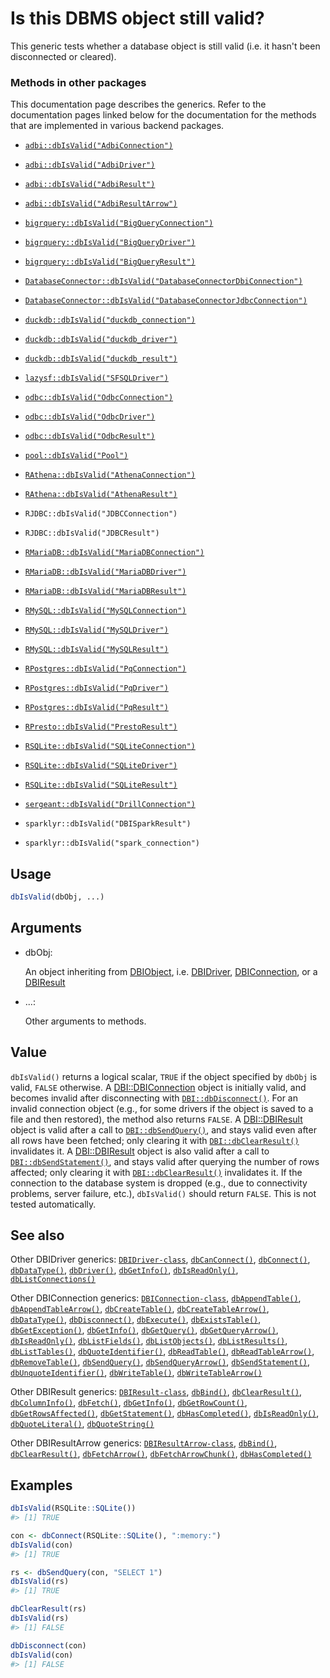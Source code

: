 # Is this DBMS object still valid?

This generic tests whether a database object is still valid (i.e. it
hasn't been disconnected or cleared).

### Methods in other packages

This documentation page describes the generics. Refer to the
documentation pages linked below for the documentation for the methods
that are implemented in various backend packages.

- [`adbi::dbIsValid("AdbiConnection")`](https://adbi.r-dbi.org/reference/AdbiConnection-class.html)

- [`adbi::dbIsValid("AdbiDriver")`](https://adbi.r-dbi.org/reference/AdbiDriver-class.html)

- [`adbi::dbIsValid("AdbiResult")`](https://adbi.r-dbi.org/reference/AdbiResult-class.html)

- [`adbi::dbIsValid("AdbiResultArrow")`](https://adbi.r-dbi.org/reference/AdbiResultArrow-class.html)

- [`bigrquery::dbIsValid("BigQueryConnection")`](https://bigrquery.r-dbi.org/reference/DBI.html)

- [`bigrquery::dbIsValid("BigQueryDriver")`](https://bigrquery.r-dbi.org/reference/DBI.html)

- [`bigrquery::dbIsValid("BigQueryResult")`](https://bigrquery.r-dbi.org/reference/DBI.html)

- [`DatabaseConnector::dbIsValid("DatabaseConnectorDbiConnection")`](https://ohdsi.github.io/DatabaseConnector/reference/dbIsValid-DatabaseConnectorDbiConnection-method.html)

- [`DatabaseConnector::dbIsValid("DatabaseConnectorJdbcConnection")`](https://ohdsi.github.io/DatabaseConnector/reference/dbIsValid-DatabaseConnectorJdbcConnection-method.html)

- [`duckdb::dbIsValid("duckdb_connection")`](https://r.duckdb.org/reference/duckdb_connection-class.html)

- [`duckdb::dbIsValid("duckdb_driver")`](https://r.duckdb.org/reference/duckdb_driver-class.html)

- [`duckdb::dbIsValid("duckdb_result")`](https://r.duckdb.org/reference/duckdb_result-class.html)

- [`lazysf::dbIsValid("SFSQLDriver")`](https://hypertidy.github.io/lazysf/reference/SFSQLDriver-class.html)

- [`odbc::dbIsValid("OdbcConnection")`](https://odbc.r-dbi.org/reference/OdbcConnection.html)

- [`odbc::dbIsValid("OdbcDriver")`](https://odbc.r-dbi.org/reference/OdbcDriver.html)

- [`odbc::dbIsValid("OdbcResult")`](https://odbc.r-dbi.org/reference/OdbcResult.html)

- [`pool::dbIsValid("Pool")`](http://rstudio.github.io/pool/reference/DBI-custom.md)

- [`RAthena::dbIsValid("AthenaConnection")`](https://dyfanjones.github.io/RAthena/reference/AthenaConnection.html)

- [`RAthena::dbIsValid("AthenaResult")`](https://dyfanjones.github.io/RAthena/reference/AthenaResult.html)

- `RJDBC::dbIsValid("JDBCConnection")`

- `RJDBC::dbIsValid("JDBCResult")`

- [`RMariaDB::dbIsValid("MariaDBConnection")`](https://rmariadb.r-dbi.org/reference/MariaDBConnection-class.html)

- [`RMariaDB::dbIsValid("MariaDBDriver")`](https://rmariadb.r-dbi.org/reference/MariaDBDriver-class.html)

- [`RMariaDB::dbIsValid("MariaDBResult")`](https://rmariadb.r-dbi.org/reference/MariaDBResult-class.html)

- [`RMySQL::dbIsValid("MySQLConnection")`](https://r-dbi.r-universe.dev/RMySQL/reference/isIdCurrent.html)

- [`RMySQL::dbIsValid("MySQLDriver")`](https://r-dbi.r-universe.dev/RMySQL/reference/isIdCurrent.html)

- [`RMySQL::dbIsValid("MySQLResult")`](https://r-dbi.r-universe.dev/RMySQL/reference/isIdCurrent.html)

- [`RPostgres::dbIsValid("PqConnection")`](https://rpostgres.r-dbi.org/reference/PqConnection-class.html)

- [`RPostgres::dbIsValid("PqDriver")`](https://rpostgres.r-dbi.org/reference/PqResult-class.html)

- [`RPostgres::dbIsValid("PqResult")`](https://rpostgres.r-dbi.org/reference/PqResult-class.html)

- [`RPresto::dbIsValid("PrestoResult")`](https://rdrr.io/pkg/RPresto/man/PrestoResult-class.html)

- [`RSQLite::dbIsValid("SQLiteConnection")`](https://rsqlite.r-dbi.org/reference/SQLiteConnection-class.html)

- [`RSQLite::dbIsValid("SQLiteDriver")`](https://rsqlite.r-dbi.org/reference/SQLiteDriver-class.html)

- [`RSQLite::dbIsValid("SQLiteResult")`](https://rsqlite.r-dbi.org/reference/SQLiteResult-class.html)

- [`sergeant::dbIsValid("DrillConnection")`](https://rdrr.io/pkg/sergeant/man/DrillConnection-class.html)

- `sparklyr::dbIsValid("DBISparkResult")`

- `sparklyr::dbIsValid("spark_connection")`

## Usage

``` r
dbIsValid(dbObj, ...)
```

## Arguments

- dbObj:

  An object inheriting from
  [DBIObject](https://dbi.r-dbi.org/dev/reference/DBIObject-class.md),
  i.e.
  [DBIDriver](https://dbi.r-dbi.org/dev/reference/DBIDriver-class.md),
  [DBIConnection](https://dbi.r-dbi.org/dev/reference/DBIConnection-class.md),
  or a
  [DBIResult](https://dbi.r-dbi.org/dev/reference/DBIResult-class.md)

- ...:

  Other arguments to methods.

## Value

`dbIsValid()` returns a logical scalar, `TRUE` if the object specified
by `dbObj` is valid, `FALSE` otherwise. A
[DBI::DBIConnection](https://dbi.r-dbi.org/dev/reference/DBIConnection-class.md)
object is initially valid, and becomes invalid after disconnecting with
[`DBI::dbDisconnect()`](https://dbi.r-dbi.org/dev/reference/dbDisconnect.md).
For an invalid connection object (e.g., for some drivers if the object
is saved to a file and then restored), the method also returns `FALSE`.
A
[DBI::DBIResult](https://dbi.r-dbi.org/dev/reference/DBIResult-class.md)
object is valid after a call to
[`DBI::dbSendQuery()`](https://dbi.r-dbi.org/dev/reference/dbSendQuery.md),
and stays valid even after all rows have been fetched; only clearing it
with
[`DBI::dbClearResult()`](https://dbi.r-dbi.org/dev/reference/dbClearResult.md)
invalidates it. A
[DBI::DBIResult](https://dbi.r-dbi.org/dev/reference/DBIResult-class.md)
object is also valid after a call to
[`DBI::dbSendStatement()`](https://dbi.r-dbi.org/dev/reference/dbSendStatement.md),
and stays valid after querying the number of rows affected; only
clearing it with
[`DBI::dbClearResult()`](https://dbi.r-dbi.org/dev/reference/dbClearResult.md)
invalidates it. If the connection to the database system is dropped
(e.g., due to connectivity problems, server failure, etc.),
`dbIsValid()` should return `FALSE`. This is not tested automatically.

## See also

Other DBIDriver generics:
[`DBIDriver-class`](https://dbi.r-dbi.org/dev/reference/DBIDriver-class.md),
[`dbCanConnect()`](https://dbi.r-dbi.org/dev/reference/dbCanConnect.md),
[`dbConnect()`](https://dbi.r-dbi.org/dev/reference/dbConnect.md),
[`dbDataType()`](https://dbi.r-dbi.org/dev/reference/dbDataType.md),
[`dbDriver()`](https://dbi.r-dbi.org/dev/reference/dbDriver.md),
[`dbGetInfo()`](https://dbi.r-dbi.org/dev/reference/dbGetInfo.md),
[`dbIsReadOnly()`](https://dbi.r-dbi.org/dev/reference/dbIsReadOnly.md),
[`dbListConnections()`](https://dbi.r-dbi.org/dev/reference/dbListConnections.md)

Other DBIConnection generics:
[`DBIConnection-class`](https://dbi.r-dbi.org/dev/reference/DBIConnection-class.md),
[`dbAppendTable()`](https://dbi.r-dbi.org/dev/reference/dbAppendTable.md),
[`dbAppendTableArrow()`](https://dbi.r-dbi.org/dev/reference/dbAppendTableArrow.md),
[`dbCreateTable()`](https://dbi.r-dbi.org/dev/reference/dbCreateTable.md),
[`dbCreateTableArrow()`](https://dbi.r-dbi.org/dev/reference/dbCreateTableArrow.md),
[`dbDataType()`](https://dbi.r-dbi.org/dev/reference/dbDataType.md),
[`dbDisconnect()`](https://dbi.r-dbi.org/dev/reference/dbDisconnect.md),
[`dbExecute()`](https://dbi.r-dbi.org/dev/reference/dbExecute.md),
[`dbExistsTable()`](https://dbi.r-dbi.org/dev/reference/dbExistsTable.md),
[`dbGetException()`](https://dbi.r-dbi.org/dev/reference/dbGetException.md),
[`dbGetInfo()`](https://dbi.r-dbi.org/dev/reference/dbGetInfo.md),
[`dbGetQuery()`](https://dbi.r-dbi.org/dev/reference/dbGetQuery.md),
[`dbGetQueryArrow()`](https://dbi.r-dbi.org/dev/reference/dbGetQueryArrow.md),
[`dbIsReadOnly()`](https://dbi.r-dbi.org/dev/reference/dbIsReadOnly.md),
[`dbListFields()`](https://dbi.r-dbi.org/dev/reference/dbListFields.md),
[`dbListObjects()`](https://dbi.r-dbi.org/dev/reference/dbListObjects.md),
[`dbListResults()`](https://dbi.r-dbi.org/dev/reference/dbListResults.md),
[`dbListTables()`](https://dbi.r-dbi.org/dev/reference/dbListTables.md),
[`dbQuoteIdentifier()`](https://dbi.r-dbi.org/dev/reference/dbQuoteIdentifier.md),
[`dbReadTable()`](https://dbi.r-dbi.org/dev/reference/dbReadTable.md),
[`dbReadTableArrow()`](https://dbi.r-dbi.org/dev/reference/dbReadTableArrow.md),
[`dbRemoveTable()`](https://dbi.r-dbi.org/dev/reference/dbRemoveTable.md),
[`dbSendQuery()`](https://dbi.r-dbi.org/dev/reference/dbSendQuery.md),
[`dbSendQueryArrow()`](https://dbi.r-dbi.org/dev/reference/dbSendQueryArrow.md),
[`dbSendStatement()`](https://dbi.r-dbi.org/dev/reference/dbSendStatement.md),
[`dbUnquoteIdentifier()`](https://dbi.r-dbi.org/dev/reference/dbUnquoteIdentifier.md),
[`dbWriteTable()`](https://dbi.r-dbi.org/dev/reference/dbWriteTable.md),
[`dbWriteTableArrow()`](https://dbi.r-dbi.org/dev/reference/dbWriteTableArrow.md)

Other DBIResult generics:
[`DBIResult-class`](https://dbi.r-dbi.org/dev/reference/DBIResult-class.md),
[`dbBind()`](https://dbi.r-dbi.org/dev/reference/dbBind.md),
[`dbClearResult()`](https://dbi.r-dbi.org/dev/reference/dbClearResult.md),
[`dbColumnInfo()`](https://dbi.r-dbi.org/dev/reference/dbColumnInfo.md),
[`dbFetch()`](https://dbi.r-dbi.org/dev/reference/dbFetch.md),
[`dbGetInfo()`](https://dbi.r-dbi.org/dev/reference/dbGetInfo.md),
[`dbGetRowCount()`](https://dbi.r-dbi.org/dev/reference/dbGetRowCount.md),
[`dbGetRowsAffected()`](https://dbi.r-dbi.org/dev/reference/dbGetRowsAffected.md),
[`dbGetStatement()`](https://dbi.r-dbi.org/dev/reference/dbGetStatement.md),
[`dbHasCompleted()`](https://dbi.r-dbi.org/dev/reference/dbHasCompleted.md),
[`dbIsReadOnly()`](https://dbi.r-dbi.org/dev/reference/dbIsReadOnly.md),
[`dbQuoteLiteral()`](https://dbi.r-dbi.org/dev/reference/dbQuoteLiteral.md),
[`dbQuoteString()`](https://dbi.r-dbi.org/dev/reference/dbQuoteString.md)

Other DBIResultArrow generics:
[`DBIResultArrow-class`](https://dbi.r-dbi.org/dev/reference/DBIResultArrow-class.md),
[`dbBind()`](https://dbi.r-dbi.org/dev/reference/dbBind.md),
[`dbClearResult()`](https://dbi.r-dbi.org/dev/reference/dbClearResult.md),
[`dbFetchArrow()`](https://dbi.r-dbi.org/dev/reference/dbFetchArrow.md),
[`dbFetchArrowChunk()`](https://dbi.r-dbi.org/dev/reference/dbFetchArrowChunk.md),
[`dbHasCompleted()`](https://dbi.r-dbi.org/dev/reference/dbHasCompleted.md)

## Examples

``` r
dbIsValid(RSQLite::SQLite())
#> [1] TRUE

con <- dbConnect(RSQLite::SQLite(), ":memory:")
dbIsValid(con)
#> [1] TRUE

rs <- dbSendQuery(con, "SELECT 1")
dbIsValid(rs)
#> [1] TRUE

dbClearResult(rs)
dbIsValid(rs)
#> [1] FALSE

dbDisconnect(con)
dbIsValid(con)
#> [1] FALSE
```
